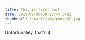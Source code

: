 ```yaml
---
title: This is first post
date: 2019-09-05T08:28:44.549Z
thumbnail: /static/img/photo02.jpg
---
```


Unfortunately, that's it.
